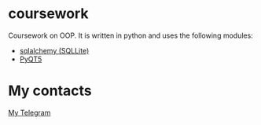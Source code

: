 # coursework
Coursework on OOP. It is written in python and uses the following modules:  
- [sqlalchemy (SQLLite)](https://pypi.org/project/SQLAlchemy/)  
- [PyQT5](https://pypi.org/project/PyQt5/)  
# My contacts
[My Telegram](t.me/corneizer "lol")
